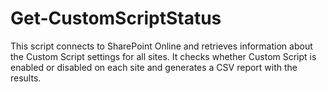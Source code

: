 # Get-CustomScriptStatus
This script connects to SharePoint Online and retrieves information about the Custom Script settings for all sites.          It checks whether Custom Script is enabled or disabled on each site and generates a CSV report with the results.
